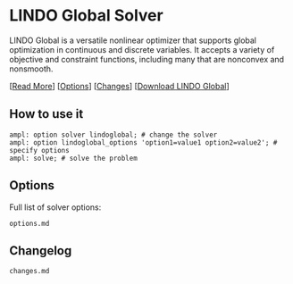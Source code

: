 # LINDO Global Solver

LINDO Global is a versatile nonlinear optimizer that supports global optimization in continuous and discrete variables. It accepts a variety of objective and constraint functions, including many that are nonconvex and nonsmooth.

[[Read More](https://ampl.com/products/solvers/solvers-we-sell/lindoglobal/)]
[[Options](options.md)]
[[Changes](changes.md)]
[[Download LINDO Global](https://portal.ampl.com/user/ampl/download/lindoglobal)]

## How to use it

```ampl
ampl: option solver lindoglobal; # change the solver
ampl: option lindoglobal_options 'option1=value1 option2=value2'; # specify options
ampl: solve; # solve the problem
```

## Options

Full list of solver options:
```{toctree}
options.md
```

## Changelog

```{toctree}
changes.md
```